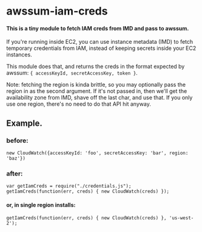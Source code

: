 awssum-iam-creds
================

#### This is a tiny module to fetch IAM creds from IMD and pass to awssum.

If you're running inside EC2, you can use instance metadata (IMD)
to fetch temporary credentials from IAM, instead of keeping secrets
inside your EC2 instances.

This module does that, and returns the creds in the format expected
by awssum: ```{ accessKeyId, secretAccessKey, token }```.

Note: fetching the region is kinda brittle, so you may optionally pass
the region in as the second argument. If it's not passed in, then we'll
get the availability zone from IMD, shave off the last char, and use that.
If you only use one region, there's no need to do that API hit anyway.

## Example.
### before:

    new CloudWatch({accessKeyId: 'foo', secretAccessKey: 'bar', region: 'baz'})

### after: 

    var getIamCreds = require("./credentials.js");
    getIamCreds(function(err, creds) { new CloudWatch(creds) });

#### or, in single region installs:

    getIamCreds(function(err, creds) { new CloudWatch(creds) }, 'us-west-2');
